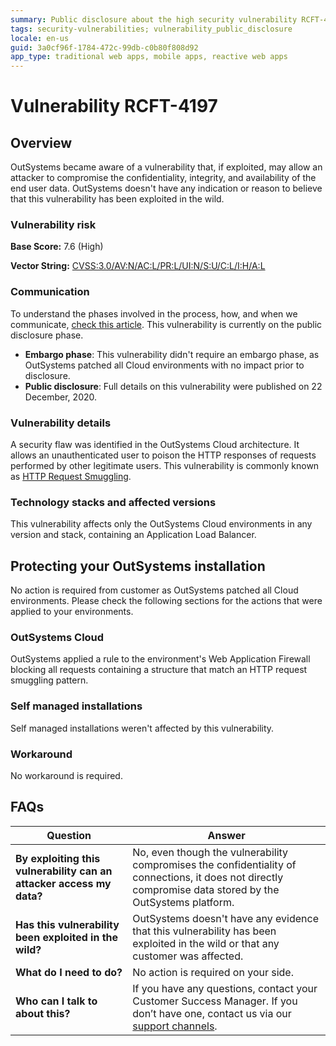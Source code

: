 ```yaml
---
summary: Public disclosure about the high security vulnerability RCFT-4197
tags: security-vulnerabilities; vulnerability_public_disclosure
locale: en-us
guid: 3a0cf96f-1784-472c-99db-c0b80f808d92
app_type: traditional web apps, mobile apps, reactive web apps
---
```


# Vulnerability RCFT-4197

## Overview 

OutSystems became aware of a vulnerability that, if exploited, may allow an attacker to compromise the confidentiality, integrity, and availability of the end user data.
OutSystems doesn't have any indication or reason to believe that this vulnerability has been exploited in the wild.

### Vulnerability risk

**Base Score:** 7.6 (High)

**Vector String:** [CVSS:3.0/AV:N/AC:L/PR:L/UI:N/S:U/C:L/I:H/A:L](https://www.first.org/cvss/calculator/3.0#CVSS:3.0/AV:N/AC:L/PR:L/UI:N/S:U/C:L/I:H/A:L)

### Communication

To understand the phases involved in the process, how, and when we communicate, [check this article](https://success.outsystems.com/Support/Security/Vulnerabilities). This vulnerability is currently on the public disclosure phase.

   * **Embargo phase**: This vulnerability didn't require an embargo phase, as OutSystems patched all Cloud  environments with no impact prior to disclosure.
   * **Public disclosure**: Full details on this vulnerability were published on 22 December, 2020.

### Vulnerability details

A security flaw was identified in the OutSystems Cloud architecture. It allows an unauthenticated user to poison the HTTP responses of requests performed by other legitimate users. This vulnerability is commonly known as [HTTP Request Smuggling](https://portswigger.net/web-security/request-smuggling).

### Technology stacks and affected versions

This vulnerability affects only the OutSystems Cloud environments in any version and stack, containing an Application Load Balancer.

## Protecting your OutSystems installation

No action is required from customer as OutSystems patched all Cloud environments. Please check the following sections for the actions that were applied to your environments.

### OutSystems Cloud

OutSystems applied a rule to the environment's Web Application Firewall blocking all requests containing a structure that match an HTTP request smuggling pattern.

### Self managed installations

Self managed installations weren't affected by this vulnerability.

### Workaround

No workaround is required.

## FAQs

| Question | Answer |
|---|---|
| **By exploiting this vulnerability can an attacker access my data?** | No, even though the vulnerability compromises the confidentiality of connections, it does not directly compromise data stored by the OutSystems platform.
| **Has this vulnerability been exploited in the wild?** | OutSystems doesn't have any evidence that this vulnerability has been exploited in the wild or that any customer was affected. |
| **What do I need to do?** | No action is required on your side. |
| **Who can I talk to about this?** | If you have any questions, contact your Customer Success Manager. If you don’t have one, contact us via our [support channels](https://success.outsystems.com/Support/Enterprise_Customers/OutSystems_Support/01_Contact_OutSystems_technical_support#Contact_Channels). |
